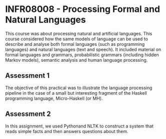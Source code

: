 # INFR08008 - Processing Formal and Natural Languages

This course was about processing natural and artificial languages. This course considered how the same models of language can be used to describe and analyse both formal languages (such as programming languages) and natural languages (text and speech). It included material on formal languages and grammars, probabilistic grammars (including hidden Markov models), semantic analysis and human language processing.

## Assessment 1

The objective of this practical was to illustrate the language processing pipeline in the case of a small but interesting fragment of the Haskell programming language, Micro-Haskell (or MH).

## Assessment 2

In this assignment, we used Pythonand NLTK to construct a system that reads simple facts and then answers questions about them.